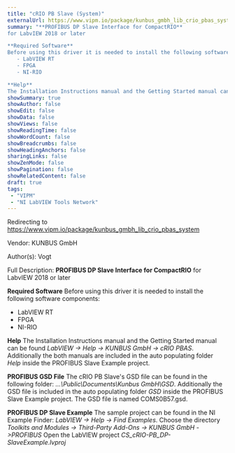 ```yaml
---
title: "cRIO PB Slave (System)"
externalUrl: https://www.vipm.io/package/kunbus_gmbh_lib_crio_pbas_system
summary: "**PROFIBUS DP Slave Interface for CompactRIO**
for LabvIEW 2018 or later

**Required Software**
Before using this driver it is needed to install the following software components:
   - LabVIEW RT
   - FPGA
   - NI-RIO

**Help**
The Installation Instructions manual and the Getting Started manual can be found *LabVIEW -> Help -> KUNBUS GmbH -> cRIO PBAS*."
showSummary: true
showAuthor: false
showEdit: false
showData: false
showViews: false
showReadingTime: false
showWordCount: false
showBreadcrumbs: false
showHeadingAnchors: false
sharingLinks: false
showZenMode: false
showPagination: false
showRelatedContent: false
draft: true
tags:
 - "VIPM"
 - "NI LabVIEW Tools Network"
---
```


Redirecting to https://www.vipm.io/package/kunbus_gmbh_lib_crio_pbas_system

Vendor: KUNBUS GmbH

Author(s): Vogt
 
Full Description:
**PROFIBUS DP Slave Interface for CompactRIO**
for LabvIEW 2018 or later

**Required Software**
Before using this driver it is needed to install the following software components:
   - LabVIEW RT
   - FPGA
   - NI-RIO

**Help**
The Installation Instructions manual and the Getting Started manual can be found *LabVIEW -> Help -> KUNBUS GmbH -> cRIO PBAS*.
Additionally the both manuals are included in the auto populating folder *Help* inside the PROFIBUS Slave Example project.

**PROFIBUS GSD File**
The cRIO PB Slave's GSD file can be found in the following folder: *...\\Public\\Documents\\Kunbus GmbH\\GSD*. 
Additionally the GSD file is included in the auto populating folder *GSD* inside the PROFIBUS Slave Example project.
The GSD file is named COMS0B57.gsd.

**PROFIBUS DP Slave Example**
The sample project can be found in the NI Example Finder: *LabVIEW -> Help -> Find Examples*.
Choose the directory *Toolkits and Modules -> Third-Party Add-Ons -> KUNBUS GmbH ->PROFIBUS*
Open the LabVIEW project *CS_cRIO-PB_DP-SlaveExample.lvproj*